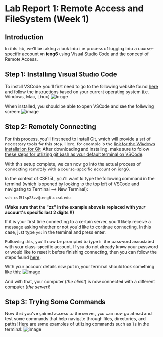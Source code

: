 # **Lab Report 1: Remote Access and FileSystem (Week 1)**
## **Introduction**
In this lab, we'll be taking a look into the process of logging into a course-specific account on **ieng6** using Visual Studio Code and the concept of Remote Access.

## **Step 1: Installing Visual Studio Code**
To install VSCode, you'll first need to go to the following website found [here](https://code.visualstudio.com/) and follow the instructions based on your current operating system (i.e. Windows, Mac, Linux) 
![image](https://user-images.githubusercontent.com/130011927/230754839-b0ef7857-425a-44a3-a573-8c6631daab65.png)

When installed, you should be able to open VSCode and see the following screen:
![image](https://user-images.githubusercontent.com/130011927/230754890-1fdd70f0-4f76-48b3-93a1-aacaf2953e9b.png)

## **Step 2: Remotely Connecting**
For this process, you'll first need to install Git, which will provide a set of necessary tools for this step. 
Here, for example is the [link for the Windows installation for Git](https://gitforwindows.org/index.html). 
After downloading and installing, make sure to follow [these steps for utilizing git bash as your default terminal on VSCode](https://stackoverflow.com/questions/42606837/how-do-i-use-bash-on-windows-from-the-visual-studio-code-integrated-terminal/50527994#50527994).

With this setup complete, we can now go into the actual process of connecting remotely with a course-specific account on ieng6.

In the context of CSE15L, you'll want to type the following command in the terminal (which is opened by looking to the top left of VSCode and navigating to Terminal --> New Terminal):

`ssh cs15lsp23zz@ieng6.ucsd.edu`

**(Make sure that the "zz" in the example above is replaced with *your* account's specific last 2 digits !!)**

If it is your first time connecting to a certain server, you'll likely receive a message asking whether or not you'd like to continue connecting. In this case, just type `yes` in the terminal and press enter. 

Following this, you'll now be prompted to type in the password associated with your class-specific account. If you do not already know your password or would like to reset it before finishing connecting, then you can follow the steps found [here](https://drive.google.com/file/d/17IDZn8Qq7Q0RkYMxdiIR0o6HJ3B5YqSW/view).

With your account details now put in, your terminal should look something like this:
![image](https://user-images.githubusercontent.com/130011927/230755729-af571e6f-dd05-4bf2-a41c-419ab6ccbcf9.png)

And with that, your computer (*the client*) is now connected with a different computer (*the server*)! 

## **Step 3: Trying Some Commands**
Now that you've gained access to the server, you can now go ahead and test some commands that help navigate through files, directories, and paths!
Here are some examples of utilizing commands such as `ls` in the terminal:
![image](https://user-images.githubusercontent.com/130011927/230757306-11cd9034-cfc0-4bf3-b549-46e486f8e794.png)
